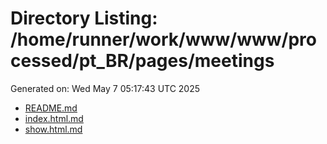 # Directory Listing: /home/runner/work/www/www/processed/pt_BR/pages/meetings
Generated on: Wed May  7 05:17:43 UTC 2025

- [README.md](README.md)
- [index.html.md](index.html.md)
- [show.html.md](show.html.md)
